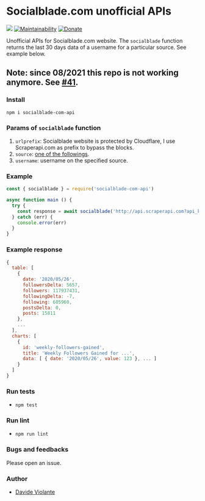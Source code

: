 # Socialblade.com unofficial APIs
[![](https://github.com/davideviolante/socialblade-com-api/workflows/Node.js%20CI/badge.svg)](https://github.com/DavideViolante/socialblade-com-api/actions?query=workflow%3A"Node.js+CI") [![Maintainability](https://api.codeclimate.com/v1/badges/5cf562601140598e1f8a/maintainability)](https://codeclimate.com/github/DavideViolante/socialblade-com-api/maintainability) [![Donate](https://img.shields.io/badge/paypal-donate-179BD7.svg)](https://www.paypal.me/dviolante)

Unofficial APIs for Socialblade.com website. The `socialblade` function returns the last 30 days data of a username for a particular source. See example below.

## Note: since 08/2021 this repo is not working anymore. See [#41](https://github.com/DavideViolante/socialblade-com-api/issues/41).

### Install
`npm i socialblade-com-api`

### Params of `socialblade` function
1. `urlprefix`: Socialblade website is protected by Cloudflare, I use Scraperapi.com as prefix to bypass the blocks.
2. `source`: [one of the followings](https://github.com/DavideViolante/socialblade-com-api/blob/master/functions.js#L4).
3. `username`: username on the specified source.

### Example
```js
const { socialblade } = require('socialblade-com-api')

async function main () {
  try {
    const response = await socialblade('http://api.scraperapi.com?api_key=<YOUR_API_KEY>&url=', 'twitter', 'barackobama')
  } catch (err) {
    console.error(err)
  }
}
```

### Example response
```js
{
  table: [
    {
      date: '2020/05/26',
      followersDelta: 5657,
      followers: 117937431,
      followingDelta: -7,
      following: 605960,
      postsDelta: 0,
      posts: 15811
    },
    ...
  ],
  charts: [
    {
      id: 'weekly-followers-gained',
      title: 'Weekly Followers Gained for ...',
      data: [ { date: '2020/05/26', value: 123 }, ... ]
    }
  ]
}
```

### Run tests
- `npm test`

### Run lint
- `npm run lint`

### Bugs and feedbacks
Please open an issue.

### Author
- [Davide Violante](https://github.com/DavideViolante/)
